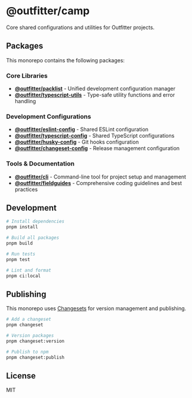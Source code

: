 # @outfitter/camp

Core shared configurations and utilities for Outfitter projects.

## Packages

This monorepo contains the following packages:

### Core Libraries

- **[@outfitter/packlist](./packages/packlist)** - Unified development configuration manager
- **[@outfitter/typescript-utils](./packages/typescript-utils)** - Type-safe utility functions and error handling

### Development Configurations

- **[@outfitter/eslint-config](./packages/eslint-config)** - Shared ESLint configuration
- **[@outfitter/typescript-config](./packages/typescript-config)** - Shared TypeScript configurations
- **[@outfitter/husky-config](./packages/husky-config)** - Git hooks configuration
- **[@outfitter/changeset-config](./packages/changeset-config)** - Release management configuration

### Tools & Documentation

- **[@outfitter/cli](./packages/cli)** - Command-line tool for project setup and management
- **[@outfitter/fieldguides](./packages/fieldguides)** - Comprehensive coding guidelines and best practices

## Development

```bash
# Install dependencies
pnpm install

# Build all packages
pnpm build

# Run tests
pnpm test

# Lint and format
pnpm ci:local
```

## Publishing

This monorepo uses [Changesets](https://github.com/changesets/changesets) for version management and publishing.

```bash
# Add a changeset
pnpm changeset

# Version packages
pnpm changeset:version

# Publish to npm
pnpm changeset:publish
```

## License

MIT